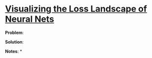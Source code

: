 # [Visualizing the Loss Landscape of Neural Nets](https://arxiv.org/abs/1712.09913)

**Problem**: 

**Solution**: 

**Notes**:
* 


